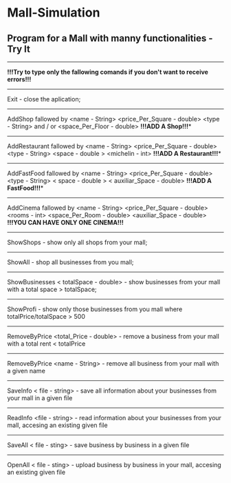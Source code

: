 # Mall-Simulation
Program for a Mall with manny functionalities - Try It
----------------------------------------------------------------------------------------------------------------------------------------------
----------------------------------------------------------------------------------------------------------------------------------------------
**********!!!Try to type only the fallowing comands if you don't want to receive errors!!!**********
******************************************************
Exit - close the aplication;
******************************************************
AddShop fallowed by <name - String> <price_Per_Square - double> <type - String> <int floor1 > and / or <int floor2> <space_Per_Floor - double>
  **********!!!ADD A Shop!!!***********
  ******************************************************
AddRestaurant fallowed by <name - String> <price_Per_Square - double> <type - String> <space - double > <michelin - int>
  **********!!!ADD A Restaurant!!!***********
  ******************************************************
AddFastFood fallowed by <name - String> <price_Per_Square - double> <type - String> < space - double > < auxiliar_Space - double>
  **********!!!ADD A FastFood!!!***********
  ******************************************************
AddCinema fallowed by <name - String> <price_Per_Square - double> <rooms - int> <space_Per_Room - double> <auxiliar_Space - double>
  **********!!!YOU CAN HAVE ONLY ONE CINEMA!!!**********
********************************************************
ShowShops - show only all shops from your mall;
********************************************************
ShowAll - shop all businesses from you mall;
********************************************************
ShowBusinesses < totalSpace - double> - show businesses from your mall with a total space > totalSpace;
********************************************************
ShowProfi - show only those businesses from you mall where totalPrice/totalSpace > 500
********************************************************
RemoveByPrice <total_Price - double> - remove a business from your mall  with a total rent < totalPrice
********************************************************
RemoveByPrice <name - String> - remove all business from your mall  with a given name
********************************************************
SaveInfo < file - string> - save all information about your businesses from your mall in a given file
********************************************************
ReadInfo <file - string> - read information about your businesses from your mall, accesing an existing given file
********************************************************
SaveAll < file - sting> - save business by business in a given file
********************************************************
OpenAll < file - sting> - upload business by business in your mall, accesing an existing given file

